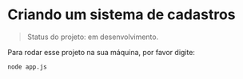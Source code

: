# Criando um sistema de cadastros #

> Status do projeto: em desenvolvimento.

 Para rodar esse projeto na sua máquina, por favor digite:

```
node app.js
```
